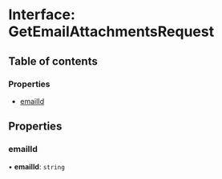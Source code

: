 # Interface: GetEmailAttachmentsRequest

## Table of contents

### Properties

- [emailId](GetEmailAttachmentsRequest.md#emailid)

## Properties

### <a id="emailid" name="emailid"></a> emailId

• **emailId**: `string`
